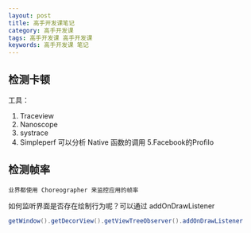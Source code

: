 ```yaml
---
layout: post
title: 高手开发课笔记
category: 高手开发课
tags: 高手开发课 高手开发课
keywords: 高手开发课 笔记
---
```



## 检测卡顿
 
 工具：
 1. Traceview
 2. Nanoscope
 3. systrace
 4. Simpleperf  可以分析 Native 函数的调用
 5.Facebook的Profilo

## 检测帧率

	业界都使用 Choreographer 来监控应用的帧率

如何监听界面是否存在绘制行为呢？可以通过 addOnDrawListener

```java
getWindow().getDecorView().getViewTreeObserver().addOnDrawListener

```




